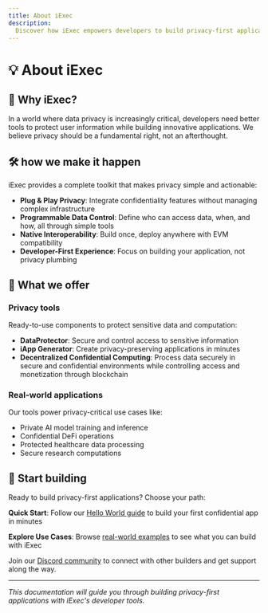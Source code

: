 ```yaml
---
title: About iExec
description:
  Discover how iExec empowers developers to build privacy-first applications
---
```


# 💡 About iExec

## 🤔 Why iExec?

In a world where data privacy is increasingly critical, developers need better
tools to protect user information while building innovative applications. We
believe privacy should be a fundamental right, not an afterthought.

## 🛠️ how we make it happen

iExec provides a complete toolkit that makes privacy simple and actionable:

- **Plug & Play Privacy**: Integrate confidentiality features without managing
  complex infrastructure
- **Programmable Data Control**: Define who can access data, when, and how, all
  through simple tools
- **Native Interoperability**: Build once, deploy anywhere with EVM
  compatibility
- **Developer-First Experience**: Focus on building your application, not
  privacy plumbing

## 🎁 What we offer

### Privacy tools

Ready-to-use components to protect sensitive data and computation:

- **DataProtector**: Secure and control access to sensitive information
- **iApp Generator**: Create privacy-preserving applications in minutes
- **Decentralized Confidential Computing**: Process data securely in secure and
  confidential environments while controlling access and monetization through
  blockchain

### Real-world applications

Our tools power privacy-critical use cases like:

- Private AI model training and inference
- Confidential DeFi operations
- Protected healthcare data processing
- Secure research computations

## 🚀 Start building

Ready to build privacy-first applications? Choose your path:

**Quick Start**: Follow our [Hello World guide](/overview/helloWorld) to build
your first confidential app in minutes

**Explore Use Cases**: Browse [real-world examples](/overview/use-cases) to see
what you can build with iExec

Join our [Discord community](https://discord.gg/9h25DQFSCU) to connect with
other builders and get support along the way.

---

_This documentation will guide you through building privacy-first applications
with iExec's developer tools._
